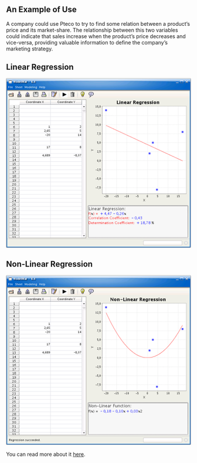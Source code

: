 ## An Example of Use

A company could use Pteco to try to find some relation between a product’s price and its market-share. 
The relationship between this two variables could indicate that sales increase when the product’s price decreases and vice-versa, providing valuable information to define the company’s marketing strategy.

## Linear Regression 
 ![app](docs/modelmat-0-4_1.png)

## Non-Linear Regression 

 ![app](docs/modelmat-0-4_2.png)

You can read more about it [here](https://rafaelfiume.com/2007/05/20/modelmat/).